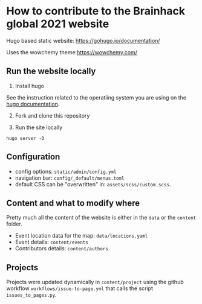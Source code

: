 # How to contribute to the Brainhack global 2021 website

Hugo based static website: https://gohugo.io/documentation/

Uses the wowchemy theme:https://wowchemy.com/
## Run the website locally

1. Install hugo

See the instruction related to the operatiing system you are using on the
[hugo documentation](https://gohugo.io/getting-started/installing/).

2. Fork and clone this repository

3. Run the site locally

```
hugo server -D
```



## Configuration

- config options: `static/admin/config.yml`
- navigation bar: `config/_default/menus.toml`
- default CSS can be "overwritten" in: `assets/scss/custom.scss`.

## Content and what to modify where

Pretty much all the content of the website is either in the `data` or the
`content` folder.

- Event location data for the map: `data/locations.yaml`
- Event details: `content/events`
- Contributors details: `content/authors`

## Projects

Projects were updated dynamically in `content/project` using the github workflow
`workflows/issue-to-page.yml` that calls the script `issues_to_pages.py`.
